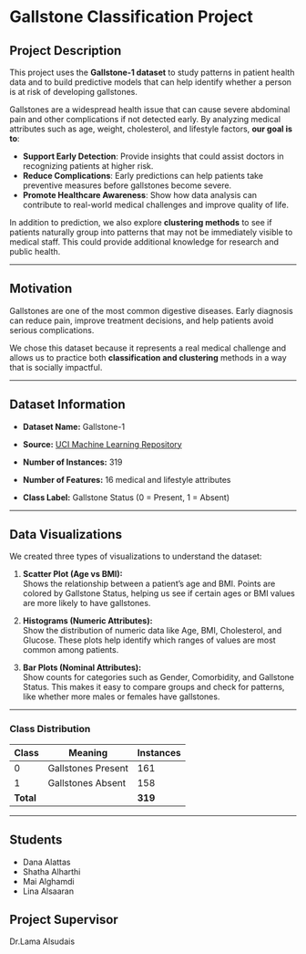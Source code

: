# Gallstone Classification Project   

 

## Project Description   



This project uses the **Gallstone-1 dataset** to study patterns in patient health data and to build predictive models that can help identify 
whether a person is at risk of developing gallstones.


Gallstones are a widespread health issue that can cause severe abdominal pain and other complications if not detected early. By analyzing medical attributes such as age, weight, cholesterol, and lifestyle factors, **our goal is to**:


- **Support Early Detection**: Provide insights that could assist doctors in recognizing patients at higher risk.  
- **Reduce Complications**: Early predictions can help patients take preventive measures before gallstones become severe.  
- **Promote Healthcare Awareness**: Show how data analysis can contribute to real-world medical challenges and improve quality of life.  


In addition to prediction, we also explore **clustering methods** to see if patients naturally group into patterns that may not be immediately visible to medical staff.
This could provide additional knowledge for research and public health.


 
--- 



## Motivation   

Gallstones are one of the most common digestive diseases. Early diagnosis can reduce pain, 
improve treatment decisions, and help patients avoid serious complications.   


We chose this dataset because it represents a real medical challenge and allows us to 
practice both **classification and clustering** methods in a way that is socially impactful.   

 


--- 

 



## Dataset Information   

- **Dataset Name:** Gallstone-1   

- **Source:** [UCI Machine Learning Repository](https://archive.ics.uci.edu/dataset/1150/gallstone-1)   

- **Number of Instances:** 319   

- **Number of Features:** 16 medical and lifestyle attributes   

- **Class Label:** Gallstone Status (0 = Present, 1 = Absent)


--- 



## Data Visualizations

We created three types of visualizations to understand the dataset:

1. **Scatter Plot (Age vs BMI):**  
   Shows the relationship between a patient’s age and BMI. Points are colored by Gallstone Status, helping us see if certain ages or BMI values are more likely to have gallstones.

2. **Histograms (Numeric Attributes):**  
   Show the distribution of numeric data like Age, BMI, Cholesterol, and Glucose. These plots help identify which ranges of values are most common among patients.

3. **Bar Plots (Nominal Attributes):**  
   Show counts for categories such as Gender, Comorbidity, and Gallstone Status. This makes it easy to compare groups and check for patterns, like whether more males or females have gallstones.

---


### Class Distribution   




| Class | Meaning              | Instances |
|-------|----------------------|-----------|
| 0     | Gallstones Present   | 161       |
| 1     | Gallstones Absent    | 158       |
| **Total** |                      | **319**   |


 

--- 


 

## Students   

- Dana Alattas
- Shatha Alharthi
- Mai Alghamdi
- Lina Alsaaran   

## Project Supervisor  
Dr.Lama Alsudais

